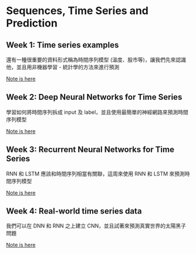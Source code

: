 # Sequences, Time Series and Prediction

## Week 1: Time series examples

還有一種很重要的資料形式稱為時間序列模型 (溫度、股市等)，讓我們先來認識他，並且用非機器學習 - 統計學的方法來進行預測

[Note is here](week1)

## Week 2: Deep Neural Networks for Time Series

學習如何將時間序列拆成 input 及 label，並且使用最簡單的神經網路來預測時間序列模型

[Note is here](week2)

## Week 3: Recurrent Neural Networks for Time Series

RNN 和 LSTM 應該和時間序列相當有關聯，這周來使用 RNN 和 LSTM 來預測時間序列模型

[Note is here](week3)

## Week 4: Real-world time series data

我們可以在 DNN 和 RNN 之上建立 CNN，並且試著來預測真實世界的太陽黑子問題

[Note is here](week4)